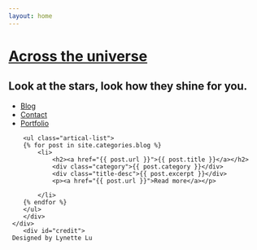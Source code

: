 ```yaml
---
layout: home
---
```


<div class="index-content blog">
    <div class="section">
    <div class="section2">    
    <div class="header">
     <h1><a href="/">Across the universe</a></h1>
     <h2>Look at the stars, look how they shine for you.</h2>
   </div>
        <ul class="artical-cate">        
            <li class="on"><a href="/">Blog</a></li>
            <li><a href="/contact">Contact</a></li>
            <li><a href="/portfolio">Portfolio</a></li>
        </ul>

        <ul class="artical-list">
        {% for post in site.categories.blog %}
            <li>
                <h2><a href="{{ post.url }}">{{ post.title }}</a></h2>
                <div class="category">{{ post.category }}</div>
                <div class="title-desc">{{ post.excerpt }}</div>   
                <p><a href="{{ post.url }}">Read more</a></p>
                      
            </li>
        {% endfor %}
        </ul>
        </div> 
     </div>  
        <div id="credit">
     Designed by Lynette Lu
 </div>    
       
  </div>
